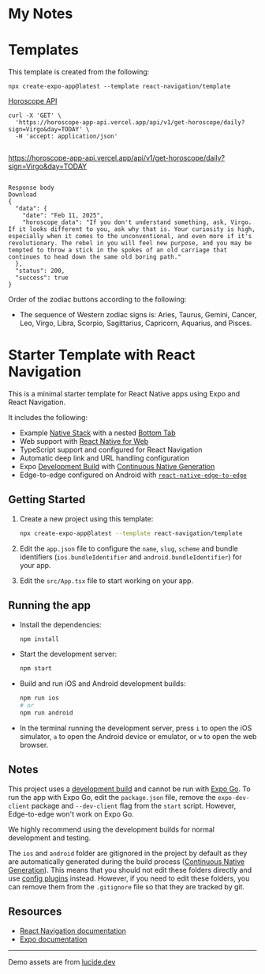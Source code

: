 # My Notes

# Templates

This template is created from the following:

```
npx create-expo-app@latest --template react-navigation/template
```

[Horoscope API](https://horoscope-app-api.vercel.app/)

```
curl -X 'GET' \
  'https://horoscope-app-api.vercel.app/api/v1/get-horoscope/daily?sign=Virgo&day=TODAY' \
  -H 'accept: application/json'
```

```

```
https://horoscope-app-api.vercel.app/api/v1/get-horoscope/daily?sign=Virgo&day=TODAY
```
	
Response body
Download
{
  "data": {
    "date": "Feb 11, 2025",
    "horoscope_data": "If you don't understand something, ask, Virgo. If it looks different to you, ask why that is. Your curiosity is high, especially when it comes to the unconventional, and even more if it's revolutionary. The rebel in you will feel new purpose, and you may be tempted to throw a stick in the spokes of an old carriage that continues to head down the same old boring path."
  },
  "status": 200,
  "success": true
}
```

Order of the zodiac buttons according to the following:

- The sequence of Western zodiac signs is: Aries, Taurus, Gemini, Cancer, Leo, Virgo, Libra, Scorpio, Sagittarius, Capricorn, Aquarius, and Pisces. 



# Starter Template with React Navigation

This is a minimal starter template for React Native apps using Expo and React Navigation.

It includes the following:

- Example [Native Stack](https://reactnavigation.org/docs/native-stack-navigator) with a nested [Bottom Tab](https://reactnavigation.org/docs/bottom-tab-navigator)
- Web support with [React Native for Web](https://necolas.github.io/react-native-web/)
- TypeScript support and configured for React Navigation
- Automatic deep link and URL handling configuration
- Expo [Development Build](https://docs.expo.dev/develop/development-builds/introduction/) with [Continuous Native Generation](https://docs.expo.dev/workflow/continuous-native-generation/)
- Edge-to-edge configured on Android with [`react-native-edge-to-edge`](https://www.npmjs.com/package/react-native-edge-to-edge)

## Getting Started

1. Create a new project using this template:

   ```sh
   npx create-expo-app@latest --template react-navigation/template
   ```

2. Edit the `app.json` file to configure the `name`, `slug`, `scheme` and bundle identifiers (`ios.bundleIdentifier` and `android.bundleIdentifier`) for your app.

3. Edit the `src/App.tsx` file to start working on your app.

## Running the app

- Install the dependencies:

  ```sh
  npm install
  ```

- Start the development server:

  ```sh
  npm start
  ```

- Build and run iOS and Android development builds:

  ```sh
  npm run ios
  # or
  npm run android
  ```

- In the terminal running the development server, press `i` to open the iOS simulator, `a` to open the Android device or emulator, or `w` to open the web browser.

## Notes

This project uses a [development build](https://docs.expo.dev/develop/development-builds/introduction/) and cannot be run with [Expo Go](https://expo.dev/go). To run the app with Expo Go, edit the `package.json` file, remove the `expo-dev-client` package and `--dev-client` flag from the `start` script. However, Edge-to-edge won't work on Expo Go.

We highly recommend using the development builds for normal development and testing.

The `ios` and `android` folder are gitignored in the project by default as they are automatically generated during the build process ([Continuous Native Generation](https://docs.expo.dev/workflow/continuous-native-generation/)). This means that you should not edit these folders directly and use [config plugins](https://docs.expo.dev/config-plugins/) instead. However, if you need to edit these folders, you can remove them from the `.gitignore` file so that they are tracked by git.

## Resources

- [React Navigation documentation](https://reactnavigation.org/)
- [Expo documentation](https://docs.expo.dev/)

---

Demo assets are from [lucide.dev](https://lucide.dev/)
